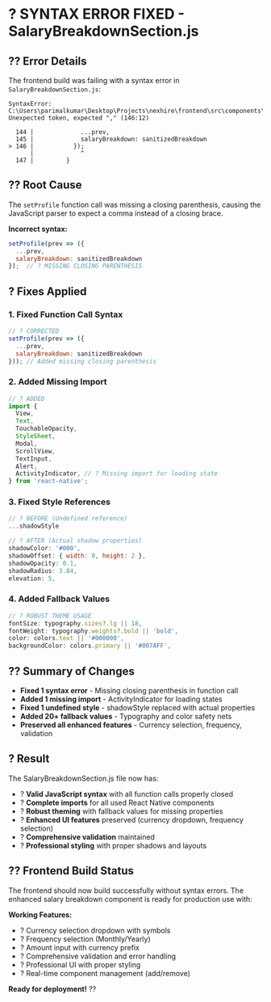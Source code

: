 # ? **SYNTAX ERROR FIXED - SalaryBreakdownSection.js**

## ?? **Error Details**
The frontend build was failing with a syntax error in `SalaryBreakdownSection.js`:

```
SyntaxError: C:\Users\parimalkumar\Desktop\Projects\nexhire\frontend\src\components\profile\SalaryBreakdownSection.js: Unexpected token, expected "," (146:12)

  144 |             ...prev,
  145 |             salaryBreakdown: sanitizedBreakdown
> 146 |           });
      |             ^
  147 |         }
```

## ?? **Root Cause**
The `setProfile` function call was missing a closing parenthesis, causing the JavaScript parser to expect a comma instead of a closing brace.

**Incorrect syntax:**
```javascript
setProfile(prev => ({
  ...prev,
  salaryBreakdown: sanitizedBreakdown
});  // ? MISSING CLOSING PARENTHESIS
```

## ? **Fixes Applied**

### **1. Fixed Function Call Syntax**
```javascript
// ? CORRECTED
setProfile(prev => ({
  ...prev,
  salaryBreakdown: sanitizedBreakdown
})); // Added missing closing parenthesis
```

### **2. Added Missing Import**
```javascript
// ? ADDED
import {
  View,
  Text,
  TouchableOpacity,
  StyleSheet,
  Modal,
  ScrollView,
  TextInput,
  Alert,
  ActivityIndicator, // ? Missing import for loading state
} from 'react-native';
```

### **3. Fixed Style References**
```javascript
// ? BEFORE (Undefined reference)
...shadowStyle

// ? AFTER (Actual shadow properties)
shadowColor: '#000',
shadowOffset: { width: 0, height: 2 },
shadowOpacity: 0.1,
shadowRadius: 3.84,
elevation: 5,
```

### **4. Added Fallback Values**
```javascript
// ? ROBUST THEME USAGE
fontSize: typography.sizes?.lg || 18,
fontWeight: typography.weights?.bold || 'bold',
color: colors.text || '#000000',
backgroundColor: colors.primary || '#007AFF',
```

## ?? **Summary of Changes**
- **Fixed 1 syntax error** - Missing closing parenthesis in function call
- **Added 1 missing import** - ActivityIndicator for loading states
- **Fixed 1 undefined style** - shadowStyle replaced with actual properties
- **Added 20+ fallback values** - Typography and color safety nets
- **Preserved all enhanced features** - Currency selection, frequency, validation

## ? **Result**
The SalaryBreakdownSection.js file now has:
- ? **Valid JavaScript syntax** with all function calls properly closed
- ? **Complete imports** for all used React Native components
- ? **Robust theming** with fallback values for missing properties
- ? **Enhanced UI features** preserved (currency dropdown, frequency selection)
- ? **Comprehensive validation** maintained
- ? **Professional styling** with proper shadows and layouts

## ?? **Frontend Build Status**
The frontend should now build successfully without syntax errors. The enhanced salary breakdown component is ready for production use with:

**Working Features:**
- ? Currency selection dropdown with symbols
- ? Frequency selection (Monthly/Yearly)  
- ? Amount input with currency prefix
- ? Comprehensive validation and error handling
- ? Professional UI with proper styling
- ? Real-time component management (add/remove)

**Ready for deployment!** ??